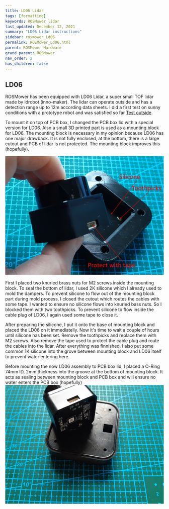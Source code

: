 ```yaml
---
title: LD06 Lidar
tags: [formatting]
keywords: ROSMower lidar
last_updated: December 12, 2021
summary: "LD06 Lidar instructions"
sidebar: rosmower_Ld06
permalink: ROSMower_Ld06.html
parent: ROSMower Hardware
grand_parent: ROSMower
nav_order: 2
has_children: false
---
```

## LD06
ROSMower has been equipped with LD06 Lidar, a super small TOF lidar made by ldrobot (inno-maker). The lidar can operate outside and has a detection range up to 12m according
data sheets. I did a first test on sunny conditions with a prototype robot and was satisfied so far [Test outside](https://www.youtube.com/watch?v=kWZzNYni93U).

To mount it on top of PCB box, I changed the PCB box lid  with a special version for LD06. Also a small 3D printed part is used as a mounting block for LD06.
The mounting block is necessary in my opinion because LD06 has one major drawback. It is not fully enclosed, at the bottom, there is a large cutout and PCB of lidar
is not protected. The mounting block improves this (hopefully).

![](/images/ROSMower/LD06.jpg)

First I placed two knurled brass nuts for M2 screws inside the mounting block. To seal the bottom
of lidar, I used 2K silicone which I already used to mold the dampers. To prevent silicone to flow out of the mounting block part during mold process, 
I closed the cutout which routes the cables with some tape. I wanted to ensure no silicone flows into knurled bass nuts. So I blocked them with two toothpicks.
To prevent silicone to flow inside the cable plug of LD06, I again used some tape to close it.

After preparing the silicone, I put it onto the base of mounting block and placed the LD06 on it immediatelly. Now it's time to wait a couple of hours until silicone has been set.
Remove the toothpicks and replace them with M2 screws. Also remove the tape used to protect the cable plug and route the cables into the lidar. 
After everything was finnished, I also put some common 1K silicone into the grove between mounting block and LD06 itself to prevent water entering here.

Before mounting the now LD06 assembly to PCB box lid, I placed a O-Ring 74mm ID, 2mm thickness into the groove at the bottom of mounting block. It acts as sealing
between mounting block and PCB box and will ensure no water enters the PCB box (hopefully)
![](/images/ROSMower/LD06_2.jpg)

